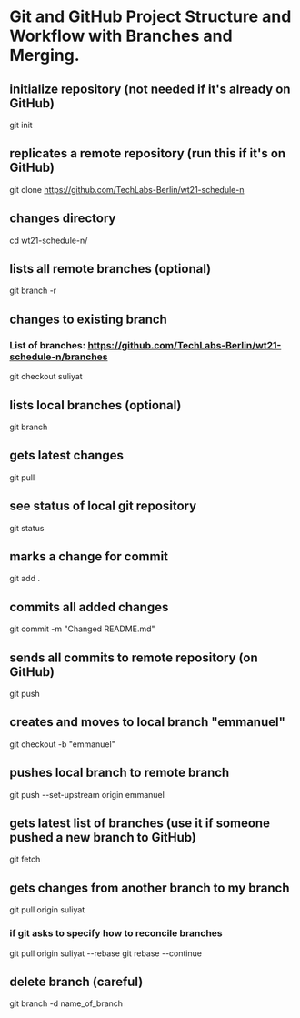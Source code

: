 # Git and GitHub Project Structure and Workflow with Branches and Merging.

## initialize repository (not needed if it's already on GitHub)
git init

## replicates a remote repository (run this if it's on GitHub)
git clone https://github.com/TechLabs-Berlin/wt21-schedule-n 

## changes directory
cd wt21-schedule-n/

## lists all remote branches (optional)
git branch -r

## changes to existing branch
### List of branches: https://github.com/TechLabs-Berlin/wt21-schedule-n/branches
git checkout suliyat

## lists local branches (optional)
git branch

## gets latest changes
git pull

## see status of local git repository
git status

## marks a change for commit
git add .

## commits all added changes
git commit -m "Changed README.md"

## sends all commits to remote repository (on GitHub)
git push

## creates and moves to local branch "emmanuel"
git checkout -b "emmanuel"

## pushes local branch to remote branch
git push --set-upstream origin emmanuel

## gets latest list of branches (use it if someone pushed a new branch to GitHub)
git fetch

## gets changes from another branch to my branch
git pull origin suliyat

### if git asks to specify how to reconcile branches
git pull origin suliyat --rebase
git rebase --continue

## delete branch (careful)
git branch -d name_of_branch
